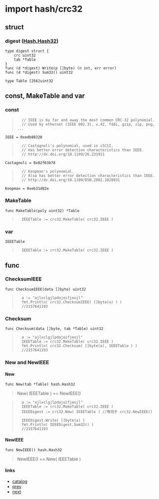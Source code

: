 # import hash/crc32

## struct
### digest ([Hash.Hash32](1.1.hash.md#hash32))
	type digest struct {
		crc uint32
		tab *Table
	}
	func (d *digest) Write(p []byte) (n int, err error)
	func (d *digest) Sum32() uint32

	type Table [256]uint32

## const, MakeTable and var
### const
>		// IEEE is by far and away the most common CRC-32 polynomial.
>		// Used by ethernet (IEEE 802.3), v.42, fddi, gzip, zip, png, ...

	IEEE = 0xedb88320

>		// Castagnoli's polynomial, used in iSCSI.
>		// Has better error detection characteristics than IEEE.
>		// http://dx.doi.org/10.1109/26.231911

	Castagnoli = 0x82f63b78

>		// Koopman's polynomial.
>		// Also has better error detection characteristics than IEEE.
>		// http://dx.doi.org/10.1109/DSN.2002.1028931

	Koopman = 0xeb31d82e
### MakeTable
	func MakeTable(poly uint32) *Table

>		IEEETable := crc32.MakeTable( crc32.IEEE )
### var
	IEEETable

>		IEEETable := crc32.MakeTable( crc32.IEEE )


## func

### ChecksumIEEE
	func ChecksumIEEE(data []byte) uint32

>		a := "ajlxclgjlpdajoifjeojl"
>		fmt.Println( crc32.ChecksumIEEE( []byte(a) ) )
>		//2157641193

### Checksum
	func Checksum(data []byte, tab *Table) uint32

>		a := "ajlxclgjlpdajoifjeojl"
>		IEEETable := crc32.MakeTable( crc32.IEEE )
>		fmt.Println( crc32.Checksum( []byte(a), IEEETable ) )
>		//2157641193

### New and NewIEEE
#### New
	func New(tab *Table) hash.Hash32
>	New( IEEETable ) == NewIEEE()

>		a := "ajlxclgjlpdajoifjeojl"
>		IEEETable := crc32.MakeTable( crc32.IEEE )
>		IEEEDigest := crc32.New( IEEETable ) //等同于 crc32.NewIEEE()
>		
>		IEEEDigest.Write( []byte(a) )
>		fmt.Println( IEEEDigest.Sum32() )
>		//2157641193

#### NewIEEE
	func NewIEEE() hash.Hash32

>	NewIEEE() == New( IEEETable )

#### links 
* [catalog](0.0.catlog.md)
* [prev](1.1.hash.md)
* [next](2.1.io.md)